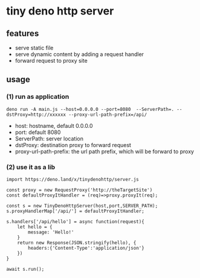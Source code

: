 # tiny deno http server

## features

- serve static file
- serve dynamic content by adding a request handler 
- forward request to proxy site

## usage

### (1) run as application
	 
	deno run -A main.js --host=0.0.0.0 --port=8080  --ServerPath=. --dstProxy=http://xxxxxx --proxy-url-path-prefix=/api/

- host: hostname, default 0.0.0.0
- port: default 8080
- ServerPath: server location
- dstProxy: destination proxy to forward request
- proxy-url-path-prefix: the url path prefix, which will be forward to proxy


### (2) use it as a lib


	import https://deno.land/x/tinydenohttp/server.js 

	const proxy = new RequestProxy('http://theTargetSite')
	const defaultProxyItHandler = (req)=>proxy.proxyIt(req);

	const s = new TinyDenoHttpServer(host,port,SERVER_PATH);
	s.proxyHandlerMap['/api/'] = defaultProxyItHandler;

	s.handlers['/api/hello'] = async function(request){
		let hello = {
			message: 'Hello!'
		}
		return new Response(JSON.stringify(hello), {
			headers:{'Content-Type':'application/json'}
		})
	}

	await s.run();

